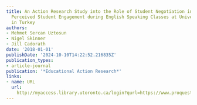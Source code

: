```yaml
---
title: An Action Research Study into the Role of Student Negotiation in Enhancing
  Perceived Student Engagement during English Speaking Classes at University Level
  in Turkey
authors:
- Mehmet Sercan Uztosun
- Nigel Skinner
- Jill Cadorath
date: '2018-01-01'
publishDate: '2024-10-10T14:22:52.216835Z'
publication_types:
- article-journal
publication: '*Educational Action Research*'
links:
- name: URL
  url: 
    http://myaccess.library.utoronto.ca/login?qurl=https://www.proquest.com/docview/2013526101?accountid=14771&bdid=38382&_bd=tojs6Bl876NFaMysqtG5%2BpHeHfg%3D
---
```

